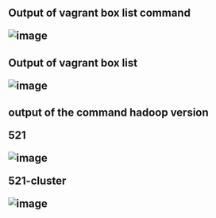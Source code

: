 <h2> Output of vagrant box list command

![image](https://user-images.githubusercontent.com/35637485/35310111-739172d8-0075-11e8-9866-c70b78bcdf00.png)

<h2> Output of vagrant box list

![image](https://user-images.githubusercontent.com/35637485/35310118-79c81e04-0075-11e8-81f9-44858af1f174.png)

<h2> output of the command hadoop version

521

![image](https://user-images.githubusercontent.com/35637485/35310126-7d801a42-0075-11e8-8a64-8066e81d1626.png)

521-cluster

![image](https://user-images.githubusercontent.com/35637485/35310129-80220efe-0075-11e8-92c8-7546b4e08dd8.png)
